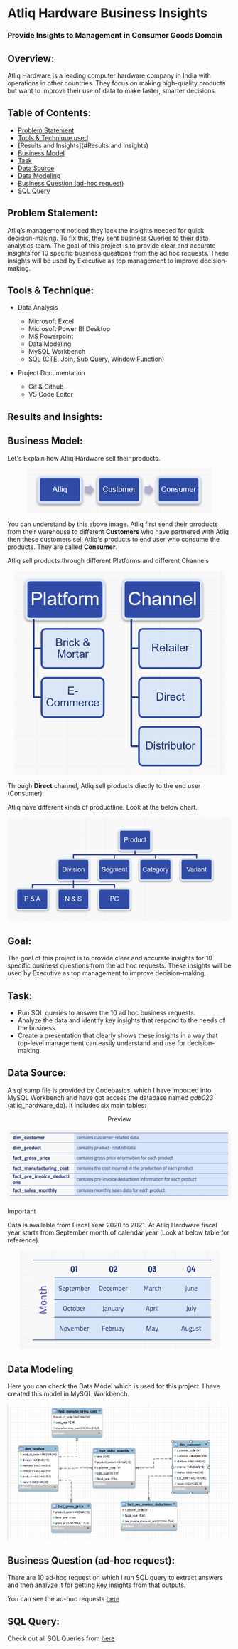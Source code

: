 # Atliq Hardware Business Insights

### Provide Insights to Management in Consumer Goods Domain



## Overview:
Atliq Hardware is a leading  computer hardware company in India with operations in other countries. They focus on making high-quality products but want to improve their use of data to make faster, smarter decisions.

## Table of Contents:

- [Problem Statement](#problem-statement)
- [Tools & Technique used](#tools--technique)
- [Results and Insights](#Results and Insights)
- [Business Model](#business-model)
- [Task](#task)
- [Data Source](#data-source)
- [Data Modeling](#data-modeling)
- [Business Question (ad-hoc request)](#business-question-ad-hoc-request)
- [SQL Query](#sql-query)
  

## Problem Statement:
Atliq’s management noticed they lack the insights needed for quick decision-making. To fix this, they sent business Queries to their data analytics team.
The goal of this project is to provide clear and accurate insights for 10 specific business questions from the ad hoc requests. These insights will be used by Executive as top management to improve decision-making.

## Tools & Technique:
- Data Analysis
   - Microsoft Excel
   - Microsoft Power BI Desktop
   - MS Powerpoint
   - Data Modeling
   - MySQL Workbench
   - SQL (CTE, Join, Sub Query, Window Function)

- Project Documentation
   - Git & Github
   - VS Code Editor

## Results and Insights:

## Business Model:
Let's Explain how Atliq Hardware sell their products. 

<p align="center">
    <img src="https://raw.githubusercontent.com/PuranjoyPatra/Resume_Project_Challenge_4/refs/heads/master/images/business_model/BM-2.png" alt="Sell flow Overview" >
  </p>

  You can understand by this above image. Atliq first send their prroducts from their warehouse to different **Customers** who have partnered with Atliq then these customers sell Atliq's products to end user who consume the products. They are called **Consumer**.

  Atliq sell products through different Platforms and different Channels.

  <p align="center">
    <img src="https://raw.githubusercontent.com/PuranjoyPatra/Resume_Project_Challenge_4/refs/heads/master/images/business_model/BM-1.png" alt="Platform and Channel Overview" >
  </p>

  Through **Direct** channel, Atliq sell products diectly to the end user (Consumer).

  Atliq have different kinds of productline. Look at the below chart.

  <p align="center">
      <img src="https://raw.githubusercontent.com/PuranjoyPatra/Resume_Project_Challenge_4/refs/heads/master/images/business_model/BM-3.png" alt="Product Line Overview" >
    </p>


## Goal:
The goal of this project is to provide clear and accurate insights for 10 specific 
business questions from the ad hoc requests. These insights will be used by Executive as
top management to improve decision-making.


## Task:
- Run SQL queries to answer the 10 ad hoc business requests.
- Analyze the data and identify key insights that respond to the needs of the business.
- Create a presentation that clearly shows these insights in a way that top-level management can easily understand and use for decision-making.

## Data Source:

A sql sump file is provided by Codebasics, which I have imported into MySQL Workbench and have got access the database named *_gdb023_* (atliq_hardware_db). It includes six main tables:

<p align="center"> Preview </p>


  <p align="center">
    <img src="https://raw.githubusercontent.com/PuranjoyPatra/Resume_Project_Challenge_4/refs/heads/master/images/DS-overview.png" alt="Dataset Overview" >
  </p>


> [!IMPORTANT]
> Data is available from Fiscal Year 2020 to 2021. At Atliq Hardware fiscal year starts from September month of calendar year (Look at below table for reference).

<p align="center">
    <img src="https://raw.githubusercontent.com/PuranjoyPatra/Resume_Project_Challenge_4/refs/heads/master/images/qtr-table.png" alt="Quarter Month Table" >
  </p>

## Data Modeling
Here you can check the Data Model which is used for this project. I have created this model in MySQL Workbench. 

<p align="center">
<img src="https://raw.githubusercontent.com/PuranjoyPatra/Resume_Project_Challenge_4/refs/heads/master/data_model/data-model-preview.png" alt="Data Model Preview" >


## Business Question (ad-hoc request):
There are 10 ad-hoc request on which I run SQL query to extract answers and then analyze it for getting key insights from that outputs.

You can see the ad-hoc requests [here](https://github.com/bhavik-singhi/Atliq-Hardware-Business-Insights/blob/main/Assets/Ad-hoc-requests.pdf)

## SQL Query:
Check out all SQL Queries from [here](https://github.com/bhavik-singhi/Atliq-Hardware-Business-Insights/blob/main/SQL_Code.sql)
